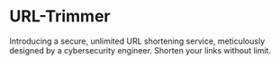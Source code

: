 # URL-Trimmer
Introducing a secure, unlimited URL shortening service, meticulously designed by a cybersecurity engineer. Shorten your links without limit.
